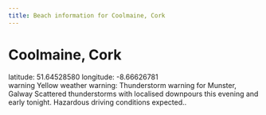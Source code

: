 ```yaml
---
title: Beach information for Coolmaine, Cork
---
```

# Coolmaine, Cork 

<div class="location-info">latitude: 51.64528580 longitude: -8.66626781</div>
<div id="met-eireann-warnings"><span class="material-icons yellow-warning">warning</span>&nbsp;Yellow weather warning: Thunderstorm warning for Munster, Galway Scattered thunderstorms with localised downpours this evening and early tonight. Hazardous driving conditions expected..&nbsp;</div>
<div></div>